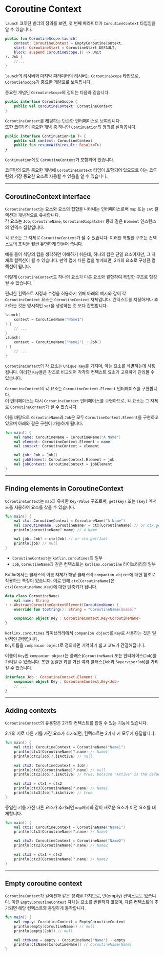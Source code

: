 # Coroutine Context

`launch` 코루틴 빌더의 정의를 보면, 첫 번째 파라미터가 `CoroutineContext` 타입임을 알 수 있습니다.

```kotlin
public fun CoruotineScope.launch(
    context: CoroutineContext = EmptyCoroutineContext,
    start: CoroutineStart = CoroutineStart.DEFAULT,
    block: suspend CoroutineScope.() -> Unit
): Job {
    //...
}
```

`launch`의 리시버와 마지막 파라미터의 리시버는 `CoroutineScope` 타입으로, `CoroutienScope`가 중요한 개념으로 보여집니다.

중요한 개념인 `CoroutineScope`의 정의는 다음과 같습니다.

```kotlin
public interface CoroutineScope {
    public val coroutineContext: CoroutineContext
}
```

`CoroutineContext`를 래핑하는 단순한 인터페이스로 보여집니다.  
또한 코루틴의 중요한 개념 중 하나인 `Continuation`의 정의를 살펴봅시다.

```kotlin
public interface Continuation<in T> {
    public val context: CoroutineContext
    public fun resumeWith(result: Result<T>)
}
```

`Continuation`에도 `CoroutineContext`가 포함되어 있습니다.

코루틴의 모든 중요한 개념에 `CoroutineContext` 타입이 포함되어 있으므로 이는 코루틴의 가장 중요한 요소로 사용될 수 있음을 알 수 있습니다.

--- 

## CoroutineContext interface

`CoroutineContext`는 요소와 요소의 집합을 나타내는 인터페이스로써 `map` 또는 `set` 컬렉션과 개념적으로 유사합니다.  
각 요소는 `Job`, `CoroutineName`, `CoroutineDispatcher` 등과 같은 `Element` 인스턴스의 인덱스 집합입니다.

각 요소는 그 자체로 `CoroutineContext`가 될 수 있습니다. 이러한 특별한 구조는 컨텍스트의 조작을 훨씬 유연하게 만들어 줍니다.

예를 들어 식당의 컵을 생각하면 이해하기 쉬운데, 하나의 컵은 단일 요소이지만, 그 자체로 컬렉션이 될 수 있습니다.
만약 컵에 다른 컵을 쌓게되면, 2개의 요소로 구성된 컬렉션이 됩니다.

이렇게 `CoroutineContext`도 하나의 요소가 다른 요소와 결합하여 복잡한 구조로 형성될 수 있습니다.

편리한 컨텍스트 지정과 수정을 허용하기 위해 아래의 예시와 같이 각 `CoroutineContext` 요소는 `CoroutineContext` 자체입니다.
컨텍스트를 지정하거나 추가하는 것은 명시적인 `set`을 생성하는 것 보다 간편합니다.

```kotlin
launch(
    context = CoroutineName("Name1")
) {
    // ... 
}
launch(
    context = CoroutineName("Name2") + Job()
) {
    // ...
}
```

`CoroutineContext`의 각 요소는 `Unique Key`를 가지며, 이는 요소를 식별하는데 사용됩니다.
이러한 `Key`들은 참조로 비교되어 각각의 컨텍스트 요소가 고유하게 관리될 수 있습니다.

`CoroutineContext`의 각 요소는 `CoroutineContext.Element` 인터페이스를 구현합니다.  
이 인터페이스는 다시 `CoroutineContext` 인터페이스를 구현하므로, 각 요소는 그 자체로 `CoroutineContext`가 될 수 있습니다.

이를 바탕으로 `CoroutineName`과 `Job`은 모두 `CoroutineContext.Element`를 구현하고 있으며 아래와 같은 구현이 가능하게 됩니다.

```kotlin
fun main() {
    val name: CoroutineName = CoroutineName("A Name")
    val element: CoroutineContext.Element = name
    val context: CoroutineContext = element

    val job: Job = Job()
    val jobElement: CoroutineContext.Element = job
    val jobContext: CoroutineContext = jobElement
}
```

---

## Finding elements in CoroutineContext

`CoroutineContext`는 `map`과 유사한 `Key-Value` 구조로써, `get(key)` 또는 `[key]` 메서드를 사용하여 요소를 찾을 수 있습니다.

```kotlin
fun main() {
    val ctx: CoroutineContext = CoroutineName("A Name")
    val coroutineName: CoroutineName? = ctx[CoroutineName] // or ctx.get(CoroutineName)
    println(coroutineName?.name) // A Name

    val job: Job? = ctx[Job] // or ctx.get(Job)
    println(job) // null
}
```

- `CoroutineContext`는 `kotlin.coroutines`의 일부
- `Job`, `CoroutineName`과 같은 컨텍스트는 `kotlinx.coroutine` 라이브러리의 일부

Kotlin에서는 클래스의 이름 자체가 해당 클래스의 `companion object`에 대한 참조로 작용하는 특징이 있습니다.
이로 인해 `ctx[CoroutineName]`은 `ctx[CoroutineName.Key]`에 대한 단축키가 됩니다.

```kotlin
data class CoroutineName(
    val name: String
) : AbstractCoroutineContextElement(CoroutineName) {
    override fun toString(): String = "CoroutineName($name)"

    companion object Key : CoroutineContext.Key<CoroutineName>
}
```

`kotlinx.coroutines` 라이브러리에서 `companion object`를 `Key`로 사용하는 것은 일반적인 관행입니다.  
`Key`이름을 `companion object`로 정의하면 기억하기 쉽고 코드가 간결해집니다.

이름이 `Key`인 `companion object`는 클래스(`CoroutineName`) 또는 인터페이스(`Job`)를 가리킬 수 있습니다.
또한 동일한 키를 가진 여러 클래스(`Job`과 `SupervisorJob`)를 가리킬 수 있습니다.

```kotlin
interface Job : CoroutineContext.Element {
    companion object Key : CoroutineContext.Key<Job>
    // ...
}
```

---

## Adding contexts

`CoroutineContext`의 유용함은 2개의 컨텍스트를 합칠 수 있는 기능에 있습니다.

2개의 서로 다른 키를 가진 요소가 추가되면, 컨텍스트는 2가지 키 모두에 응답합니다.

```kotlin
fun main() {
    val ctx1: CoroutineContext = CoroutineName("Name1")
    println(ctx1[CoroutineName]?.name) // Name1
    println(ctx1[Job]?.isActive) // null
    
    val ctx2: CoroutineContext = Job()
    println(ctx2[CoroutineName]?.name) // null
    println(ctx2[Job]?.isActive) // true, because "Active" is the default state of a job created this way
    
    val ctx3 = ctx1 + ctx2
    println(ctx3[CoroutineName]?.name) // Name1
    println(ctx3[Job]?.isActive) // true
}
```

동일한 키를 가진 다른 요소가 추가되면 `map`에서와 같이 새로운 요소가 이전 요소를 대체합니다.

```kotlin
fun main() {
    val ctx1: CoroutineContext = CoroutineName("Name1")
    println(ctx1[CoroutineName]?.name) // Name1
    
    val ctx2: CoroutineContext = CoroutineName("Name2")
    println(ctx2[CoroutineName]?.name) // Name2
    
    val ctx3 = ctx1 + ctx2
    println(ctx3[CoroutineName]?.name) // Name2
}
```

---

## Empty coroutine context

`CoroutineContext`가 컬렉션과 같은 성격을 가지므로, 빈(empty) 컨텍스트도 있습니다.
이런 `EmptyCoroutineContext` 자체는 요소를 반환하지 않으며, 다른 컨텍스트에 추가되면 해당 컨텍스트와 동일하게 동작합니다.

```kotlin
fun main() {
    val empty: CoroutineContext = EmptyCoroutineContext
    println(empty[CoroutineName]) // null
    println(empty[Job]) // null
    
    val ctxName = empty + CoroutineName("Name") + empty
    println(ctxName[CoroutineName]) // CoroutineName(Name)
}
```
